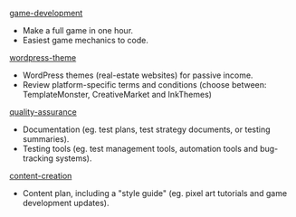 [game-development](https://github.com/codingcass/game-development)
* Make a full game in one hour.
* Easiest game mechanics to code.

[wordpress-theme](https://github.com/codingcass/wordpress-theme)
* WordPress themes (real-estate websites) for passive income.
* Review platform-specific terms and conditions (choose between: TemplateMonster, CreativeMarket and InkThemes)

[quality-assurance](https://github.com/codingcass/quality-assurance)
* Documentation (eg. test plans, test strategy documents, or testing summaries).
* Testing tools (eg. test management tools, automation tools and bug-tracking systems).

[content-creation](https://github.com/codingcass/content-creation)
* Content plan, including a "style guide" (eg. pixel art tutorials and game development updates).
